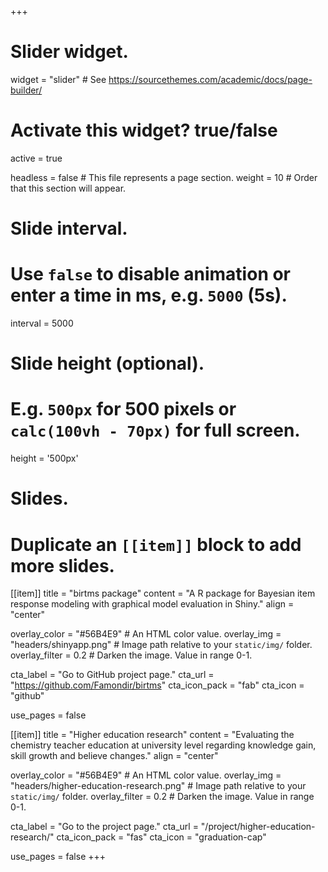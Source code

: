 +++
# Slider widget.
widget = "slider"  # See https://sourcethemes.com/academic/docs/page-builder/

# Activate this widget? true/false
active = true

headless = false  # This file represents a page section.
weight = 10 # Order that this section will appear.

# Slide interval. 
# Use `false` to disable animation or enter a time in ms, e.g. `5000` (5s).
interval = 5000

# Slide height (optional).
# E.g. `500px` for 500 pixels or `calc(100vh - 70px)` for full screen.
height = '500px'

# Slides.
# Duplicate an `[[item]]` block to add more slides.

[[item]]
  title = "birtms package"
  content = "A R package for Bayesian item response modeling with graphical model evaluation in Shiny."
  align = "center"

  overlay_color = "#56B4E9"  # An HTML color value.
  overlay_img = "headers/shinyapp.png"  # Image path relative to your `static/img/` folder.
  overlay_filter = 0.2  # Darken the image. Value in range 0-1.
  
  cta_label = "Go to GitHub project page."
  cta_url = "https://github.com/Famondir/birtms"
  cta_icon_pack = "fab"
  cta_icon = "github"
  
  use_pages = false
  
[[item]]
  title = "Higher education research"
  content = "Evaluating the chemistry teacher education at university level regarding knowledge gain, skill growth and believe changes."
  align = "center"

  overlay_color = "#56B4E9"  # An HTML color value.
  overlay_img = "headers/higher-education-research.png"  # Image path relative to your `static/img/` folder.
  overlay_filter = 0.2  # Darken the image. Value in range 0-1.
  
  cta_label = "Go to the project page."
  cta_url = "/project/higher-education-research/"
  cta_icon_pack = "fas"
  cta_icon = "graduation-cap"
  
  use_pages = false
+++
